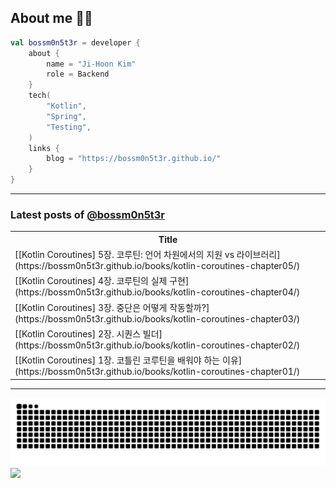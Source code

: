 ## About me 🧑‍💻

```kotlin
val bossm0n5t3r = developer {
    about {
        name = "Ji-Hoon Kim"
        role = Backend
    }
    tech(
        "Kotlin",
        "Spring",
        "Testing",
    )
    links {
        blog = "https://bossm0n5t3r.github.io/"
    }
}
```

---

### Latest posts of [@bossm0n5t3r](https://github.com/bossm0n5t3r)

<table>
  <tr><th>Title</th></tr>
  <!-- BLOG-POST-LIST:START --><tr><td>[[Kotlin Coroutines] 5장. 코루틴: 언어 차원에서의 지원 vs 라이브러리](https://bossm0n5t3r.github.io/books/kotlin-coroutines-chapter05/)</td></tr><tr><td>[[Kotlin Coroutines] 4장. 코루틴의 실제 구현](https://bossm0n5t3r.github.io/books/kotlin-coroutines-chapter04/)</td></tr><tr><td>[[Kotlin Coroutines] 3장. 중단은 어떻게 작동할까?](https://bossm0n5t3r.github.io/books/kotlin-coroutines-chapter03/)</td></tr><tr><td>[[Kotlin Coroutines] 2장. 시퀀스 빌더](https://bossm0n5t3r.github.io/books/kotlin-coroutines-chapter02/)</td></tr><tr><td>[[Kotlin Coroutines] 1장. 코틀린 코루틴을 배워야 하는 이유](https://bossm0n5t3r.github.io/books/kotlin-coroutines-chapter01/)</td></tr><!-- BLOG-POST-LIST:END -->
</table>

---

![](https://raw.githubusercontent.com/bossm0n5t3r/bossm0n5t3r/output/github-snake.svg)
![](https://streak-stats.demolab.com?user=bossm0n5t3r)
